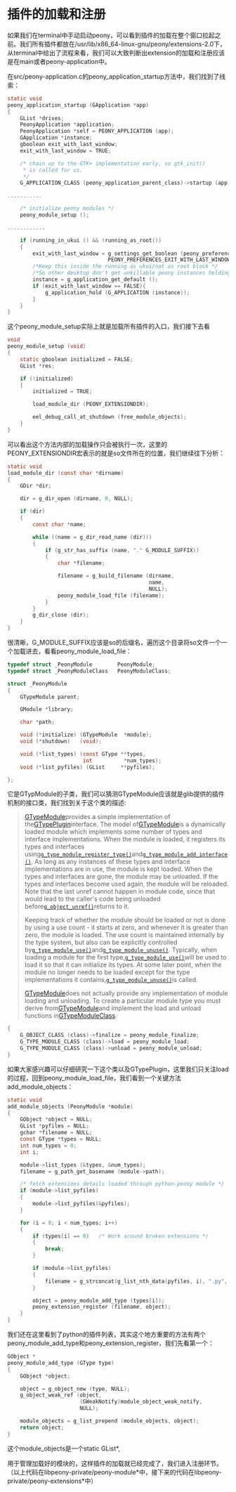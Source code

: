 # 插件的加载和注册

如果我们在terminal中手动启动peony，可以看到插件的加载在整个窗口拉起之前。我们所有插件都放在/usr/lib/x86\_64-linux-gnu/peony/extensions-2.0下，从terminal中给出了流程来看，我们可以大致判断出extension的加载和注册应该是在main或者peony-application中。

在src/peony-application.c的peony\_application\_startup方法中，我们找到了线索：

```c
static void
peony_application_startup (GApplication *app)
{
    GList *drives;
    PeonyApplication *application;
    PeonyApplication *self = PEONY_APPLICATION (app);
    GApplication *instance;
    gboolean exit_with_last_window;
    exit_with_last_window = TRUE;

    /* chain up to the GTK+ implementation early, so gtk_init()
     * is called for us.
     */
    G_APPLICATION_CLASS (peony_application_parent_class)->startup (app);

...........

    /* initialize peony modules */
    peony_module_setup ();

............

    if (running_in_ukui () && !running_as_root())
    {
        exit_with_last_window = g_settings_get_boolean (peony_preferences,   
                                PEONY_PREFERENCES_EXIT_WITH_LAST_WINDOW);
        /*Keep this inside the running as ukui/not as root block */
        /*So other desktop don't get unkillable peony instances holding open */
        instance = g_application_get_default ();
        if (exit_with_last_window == FALSE){
            g_application_hold (G_APPLICATION (instance));
        }
    }
}
```

这个peony\_module\_setup实际上就是加载所有插件的入口，我们接下去看

```c
void
peony_module_setup (void)
{
    static gboolean initialized = FALSE;
    GList *res;

    if (!initialized)
    {
        initialized = TRUE;

        load_module_dir (PEONY_EXTENSIONDIR);

        eel_debug_call_at_shutdown (free_module_objects);
    }
}
```

可以看出这个方法内部的加载操作只会被执行一次，这里的PEONY\_EXTENSIONDIR宏表示的就是so文件所在的位置，我们继续往下分析：

```c
static void
load_module_dir (const char *dirname)
{
    GDir *dir;

    dir = g_dir_open (dirname, 0, NULL);

    if (dir)
    {
        const char *name;

        while ((name = g_dir_read_name (dir)))
        {
            if (g_str_has_suffix (name, "." G_MODULE_SUFFIX))
            {
                char *filename;

                filename = g_build_filename (dirname,
                                             name,
                                             NULL);
                peony_module_load_file (filename);
            }
        }
        g_dir_close (dir);
    }
}
```

很清晰，G\_MODULE\_SUFFIX应该是so的后缀名，遍历这个目录将so文件一个一个加载进去，看看peony\_module\_load\_file：

```c
typedef struct _PeonyModule        PeonyModule;
typedef struct _PeonyModuleClass   PeonyModuleClass;

struct _PeonyModule
{
    GTypeModule parent;

    GModule *library;

    char *path;

    void (*initialize) (GTypeModule  *module);
    void (*shutdown)   (void);

    void (*list_types) (const GType **types,
                        int          *num_types);
    void (*list_pyfiles) (GList     **pyfiles);

};
```

它是GTypModule的子类，我们可以猜测GTypeModule应该就是glib提供的插件机制的接口类，我们找到关于这个类的描述:

> [GTypeModule](GTypeModule.html)provides a simple implementation of the[GTypePlugin](GTypePlugin.html)interface. The model of[GTypeModule](GTypeModule.html)is a dynamically loaded module which implements some number of types and interface implementations. When the module is loaded, it registers its types and interfaces using[`g_type_module_register_type()`](GTypeModule.html#g-type-module-register-type)and[`g_type_module_add_interface()`](GTypeModule.html#g-type-module-add-interface). As long as any instances of these types and interface implementations are in use, the module is kept loaded. When the types and interfaces are gone, the module may be unloaded. If the types and interfaces become used again, the module will be reloaded. Note that the last unref cannot happen in module code, since that would lead to the caller's code being unloaded before[`g_object_unref()`](gobject-The-Base-Object-Type.html#g-object-unref)returns to it.
>
> Keeping track of whether the module should be loaded or not is done by using a use count - it starts at zero, and whenever it is greater than zero, the module is loaded. The use count is maintained internally by the type system, but also can be explicitly controlled by[`g_type_module_use()`](GTypeModule.html#g-type-module-use)and[`g_type_module_unuse()`](GTypeModule.html#g-type-module-unuse). Typically, when loading a module for the first type,[`g_type_module_use()`](GTypeModule.html#g-type-module-use)will be used to load it so that it can initialize its types. At some later point, when the module no longer needs to be loaded except for the type implementations it contains,[`g_type_module_unuse()`](GTypeModule.html#g-type-module-unuse)is called.
>
> [GTypeModule](GTypeModule.html)does not actually provide any implementation of module loading and unloading. To create a particular module type you must derive from[GTypeModule](GTypeModule.html)and implement the load and unload functions in[GTypeModuleClass](GTypeModule.html#GTypeModuleClass).

```c
{
    G_OBJECT_CLASS (class)->finalize = peony_module_finalize;
    G_TYPE_MODULE_CLASS (class)->load = peony_module_load;
    G_TYPE_MODULE_CLASS (class)->unload = peony_module_unload;
}
```

如果大家感兴趣可以仔细研究一下这个类以及GTypePlugin，这里我们只关注load的过程，回到peony\_module\_load\_file，我们看到一个关键方法add\_module\_objects：

```c
static void
add_module_objects (PeonyModule *module)
{
    GObject *object = NULL;
    GList *pyfiles = NULL;
    gchar *filename = NULL;
    const GType *types = NULL;
    int num_types = 0;
    int i;

    module->list_types (&types, &num_types);
    filename = g_path_get_basename (module->path);

    /* fetch extensions details loaded through python-peony module */
    if (module->list_pyfiles)
    {
        module->list_pyfiles(&pyfiles);
    }

    for (i = 0; i < num_types; i++)
    {
        if (types[i] == 0)   /* Work around broken extensions */
        {
            break;
        }

        if (module->list_pyfiles)
        {
            filename = g_strconcat(g_list_nth_data(pyfiles, i), ".py", NULL);
        }

        object = peony_module_add_type (types[i]);
        peony_extension_register (filename, object);
    }
}
```

我们还在这里看到了python的插件列表，其实这个地方重要的方法有两个peony\_module\_add\_type和peony\_extension\_register，我们先看第一个：

```c
GObject *
peony_module_add_type (GType type)
{
    GObject *object;

    object = g_object_new (type, NULL);
    g_object_weak_ref (object,
                       (GWeakNotify)module_object_weak_notify,
                       NULL);

    module_objects = g_list_prepend (module_objects, object);
    return object;
}
```

这个module\_objects是一个static GList\*,

用于管理加载好的模块的，这样插件的加载就已经完成了，我们进入注册环节。（以上代码在libpeony-private/peony-module\*中，接下来的代码在libpeony-private/peony-extensions\*中）

